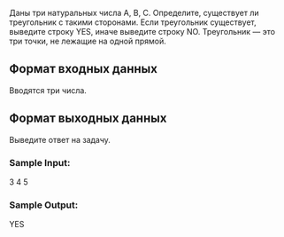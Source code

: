 Даны три натуральных числа A, B, C. Определите, существует ли треугольник с такими сторонами. Если треугольник существует, выведите строку YES, иначе выведите строку NO.
Треугольник — это три точки, не лежащие на одной прямой.
## Формат входных данных
Вводятся три числа.
## Формат выходных данных
Выведите ответ на задачу.
### Sample Input:

3
4
5
### Sample Output:

YES
